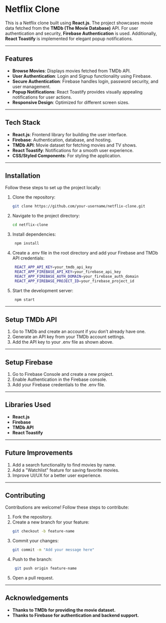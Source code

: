 # Netflix Clone

This is a Netflix clone built using **React.js**. The project showcases movie data fetched from the **TMDb (The Movie Database)** API. For user authentication and security, **Firebase Authentication** is used. Additionally, **React Toastify** is implemented for elegant popup notifications.

---

## Features

- **Browse Movies**: Displays movies fetched from TMDb API.
- **User Authentication**: Login and Signup functionality using Firebase.
- **Secure Authentication**: Firebase handles login, password security, and user management.
- **Popup Notifications**: React Toastify provides visually appealing notifications for user actions.
- **Responsive Design**: Optimized for different screen sizes.

---

## Tech Stack

- **React.js**: Frontend library for building the user interface.
- **Firebase**: Authentication, database, and hosting.
- **TMDb API**: Movie dataset for fetching movies and TV shows.
- **React Toastify**: Notifications for a smooth user experience.
- **CSS/Styled Components**: For styling the application.

---

## Installation

Follow these steps to set up the project locally:

1. Clone the repository:
   ```bash
   git clone https://github.com/your-username/netflix-clone.git
2. Navigate to the project directory:
    ```bash
    cd netflix-clone
3. Install dependencies:
   ```bash
    npm install
4. Create a .env file in the root directory and add your Firebase and TMDb API credentials:
   ```bash
    REACT_APP_API_KEY=your_tmdb_api_key
    REACT_APP_FIREBASE_API_KEY=your_firebase_api_key
    REACT_APP_FIREBASE_AUTH_DOMAIN=your_firebase_auth_domain
    REACT_APP_FIREBASE_PROJECT_ID=your_firebase_project_id
5. Start the development server:
   ```bash
    npm start

---

## Setup TMDb API

1. Go to TMDb and create an account if you don’t already have one.
2. Generate an API key from your TMDb account settings.
3. Add the API key to your .env file as shown above.

---

## Setup Firebase

1. Go to Firebase Console and create a new project.
2. Enable Authentication in the Firebase console.
3. Add your Firebase credentials to the .env file.

---

## Libraries Used

- **React.js**
- **Firebase**
- **TMDb API**
- **React Toastify**

---

## Future Improvements

1. Add a search functionality to find movies by name.
2. Add a "Watchlist" feature for saving favorite movies.
3. Improve UI/UX for a better user experience.

---

## Contributing

Contributions are welcome! Follow these steps to contribute:

1. Fork the repository.
2. Create a new branch for your feature:
    ```bash
    git checkout -b feature-name
3. Commit your changes:
    ```bash
    git commit -m "Add your message here"
4. Push to the branch:
   ```bash
    git push origin feature-name
5. Open a pull request.

---

## Acknowledgements

- **Thanks to TMDb for providing the movie dataset.**
- **Thanks to Firebase for authentication and backend support.**

